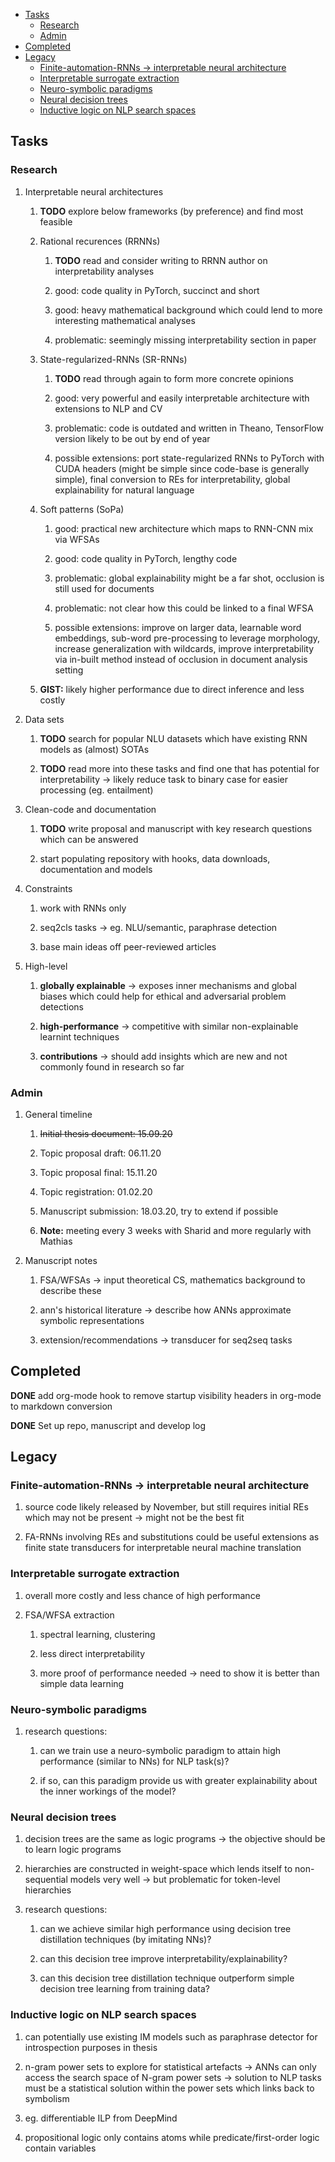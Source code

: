 -   [Tasks](#tasks)
    -   [Research](#research)
    -   [Admin](#admin)
-   [Completed](#completed)
-   [Legacy](#legacy)
    -   [Finite-automation-RNNs -\> interpretable neural
        architecture](#finite-automation-rnns---interpretable-neural-architecture)
    -   [Interpretable surrogate
        extraction](#interpretable-surrogate-extraction)
    -   [Neuro-symbolic paradigms](#neuro-symbolic-paradigms)
    -   [Neural decision trees](#neural-decision-trees)
    -   [Inductive logic on NLP search
        spaces](#inductive-logic-on-nlp-search-spaces)

Tasks
-----

### Research

1.  Interpretable neural architectures

    1.  **TODO** explore below frameworks (by preference) and
        find most feasible

    2.  Rational recurences (RRNNs)

        1.  **TODO** read and consider writing to RRNN author
            on interpretability analyses

        2.  good: code quality in PyTorch, succinct and short

        3.  good: heavy mathematical background which could lend to more
            interesting mathematical analyses

        4.  problematic: seemingly missing interpretability section in
            paper

    3.  State-regularized-RNNs (SR-RNNs)

        1.  **TODO** read through again to form more concrete
            opinions

        2.  good: very powerful and easily interpretable architecture
            with extensions to NLP and CV

        3.  problematic: code is outdated and written in Theano,
            TensorFlow version likely to be out by end of year

        4.  possible extensions: port state-regularized RNNs to PyTorch
            with CUDA headers (might be simple since code-base is
            generally simple), final conversion to REs for
            interpretability, global explainability for natural language

    4.  Soft patterns (SoPa)

        1.  good: practical new architecture which maps to RNN-CNN mix
            via WFSAs

        2.  good: code quality in PyTorch, lengthy code

        3.  problematic: global explainability might be a far shot,
            occlusion is still used for documents

        4.  problematic: not clear how this could be linked to a final
            WFSA

        5.  possible extensions: improve on larger data, learnable word
            embeddings, sub-word pre-processing to leverage morphology,
            increase generalization with wildcards, improve
            interpretability via in-built method instead of occlusion in
            document analysis setting

    5.  **GIST:** likely higher performance due to direct inference and
        less costly

2.  Data sets

    1.  **TODO** search for popular NLU datasets which have
        existing RNN models as (almost) SOTAs

    2.  **TODO** read more into these tasks and find one that
        has potential for interpretability -\> likely reduce task to
        binary case for easier processing (eg. entailment)

3.  Clean-code and documentation

    1.  **TODO** write proposal and manuscript with key
        research questions which can be answered

    2.  start populating repository with hooks, data downloads,
        documentation and models

4.  Constraints

    1.  work with RNNs only

    2.  seq2cls tasks -\> eg. NLU/semantic, paraphrase detection

    3.  base main ideas off peer-reviewed articles

5.  High-level

    1.  **globally explainable** -\> exposes inner mechanisms and global
        biases which could help for ethical and adversarial problem
        detections

    2.  **high-performance** -\> competitive with similar
        non-explainable learnint techniques

    3.  **contributions** -\> should add insights which are new and not
        commonly found in research so far

### Admin

1.  General timeline

    1.  ~~Initial thesis document: 15.09.20~~

    2.  Topic proposal draft: 06.11.20

    3.  Topic proposal final: 15.11.20

    4.  Topic registration: 01.02.20

    5.  Manuscript submission: 18.03.20, try to extend if possible

    6.  **Note:** meeting every 3 weeks with Sharid and more regularly
        with Mathias

2.  Manuscript notes

    1.  FSA/WFSAs -\> input theoretical CS, mathematics background to
        describe these

    2.  ann\'s historical literature -\> describe how ANNs approximate
        symbolic representations

    3.  extension/recommendations -\> transducer for seq2seq tasks

Completed
---------

**DONE** add org-mode hook to remove startup visibility
headers in org-mode to markdown conversion

**DONE** Set up repo, manuscript and develop log

Legacy
------

### Finite-automation-RNNs -\> interpretable neural architecture

1.  source code likely released by November, but still requires initial
    REs which may not be present -\> might not be the best fit

2.  FA-RNNs involving REs and substitutions could be useful extensions
    as finite state transducers for interpretable neural machine
    translation

### Interpretable surrogate extraction

1.  overall more costly and less chance of high performance

2.  FSA/WFSA extraction

    1.  spectral learning, clustering

    2.  less direct interpretability

    3.  more proof of performance needed -\> need to show it is better
        than simple data learning

### Neuro-symbolic paradigms

1.  research questions:

    1.  can we train use a neuro-symbolic paradigm to attain high
        performance (similar to NNs) for NLP task(s)?

    2.  if so, can this paradigm provide us with greater explainability
        about the inner workings of the model?

### Neural decision trees

1.  decision trees are the same as logic programs -\> the objective
    should be to learn logic programs

2.  hierarchies are constructed in weight-space which lends itself to
    non-sequential models very well -\> but problematic for token-level
    hierarchies

3.  research questions:

    1.  can we achieve similar high performance using decision tree
        distillation techniques (by imitating NNs)?

    2.  can this decision tree improve interpretability/explainability?

    3.  can this decision tree distillation technique outperform simple
        decision tree learning from training data?

### Inductive logic on NLP search spaces

1.  can potentially use existing IM models such as paraphrase detector
    for introspection purposes in thesis

2.  n-gram power sets to explore for statistical artefacts -\> ANNs can
    only access the search space of N-gram power sets -\> solution to
    NLP tasks must be a statistical solution within the power sets which
    links back to symbolism

3.  eg. differentiable ILP from DeepMind

4.  propositional logic only contains atoms while predicate/first-order
    logic contain variables
